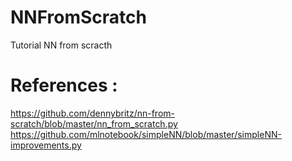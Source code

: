 # NNFromScratch
Tutorial NN from scracth

# References : 
https://github.com/dennybritz/nn-from-scratch/blob/master/nn_from_scratch.py
https://github.com/mlnotebook/simpleNN/blob/master/simpleNN-improvements.py
